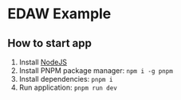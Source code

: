 # EDAW Example

## How to start app

1. Install [NodeJS](https://nodejs.org/en)
2. Install PNPM package manager: `npm i -g pnpm`
3. Install dependencies: `pnpm i`
5. Run application: `pnpm run dev`
